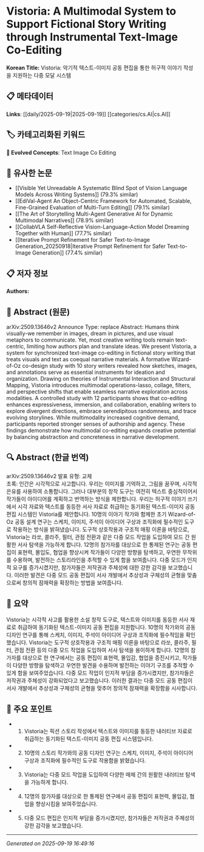 
# Vistoria: A Multimodal System to Support Fictional Story Writing through Instrumental Text-Image Co-Editing

**Korean Title:** Vistoria: 악기적 텍스트-이미지 공동 편집을 통한 허구적 이야기 작성을 지원하는 다중 모달 시스템

## 📋 메타데이터

**Links**: [[daily/2025-09-19|2025-09-19]] [[categories/cs.AI|cs.AI]]

## 🏷️ 카테고리화된 키워드
**🚀 Evolved Concepts**: Text Image Co Editing

## 🔗 유사한 논문
- [[Visible Yet Unreadable A Systematic Blind Spot of Vision Language Models Across Writing Systems]] (79.3% similar)
- [[EdiVal-Agent An Object-Centric Framework for Automated, Scalable, Fine-Grained Evaluation of Multi-Turn Editing]] (79.1% similar)
- [[The Art of Storytelling Multi-Agent Generative AI for Dynamic Multimodal Narratives]] (78.9% similar)
- [[CollabVLA Self-Reflective Vision-Language-Action Model Dreaming Together with Human]] (77.7% similar)
- [[Iterative Prompt Refinement for Safer Text-to-Image Generation_20250918|Iterative Prompt Refinement for Safer Text-to-Image Generation]] (77.4% similar)

## 📋 저자 정보

**Authors:** 

## 📄 Abstract (원문)

arXiv:2509.13646v2 Announce Type: replace 
Abstract: Humans think visually-we remember in images, dream in pictures, and use visual metaphors to communicate. Yet, most creative writing tools remain text-centric, limiting how authors plan and translate ideas. We present Vistoria, a system for synchronized text-image co-editing in fictional story writing that treats visuals and text as coequal narrative materials. A formative Wizard-of-Oz co-design study with 10 story writers revealed how sketches, images, and annotations serve as essential instruments for ideation and organization. Drawing on theories of Instrumental Interaction and Structural Mapping, Vistoria introduces multimodal operations-lasso, collage, filters, and perspective shifts that enable seamless narrative exploration across modalities. A controlled study with 12 participants shows that co-editing enhances expressiveness, immersion, and collaboration, enabling writers to explore divergent directions, embrace serendipitous randomness, and trace evolving storylines. While multimodality increased cognitive demand, participants reported stronger senses of authorship and agency. These findings demonstrate how multimodal co-editing expands creative potential by balancing abstraction and concreteness in narrative development.

## 🔍 Abstract (한글 번역)

arXiv:2509.13646v2 발표 유형: 교체  
초록: 인간은 시각적으로 사고합니다. 우리는 이미지를 기억하고, 그림을 꿈꾸며, 시각적 은유를 사용하여 소통합니다. 그러나 대부분의 창작 도구는 여전히 텍스트 중심적이어서 작가들이 아이디어를 계획하고 번역하는 방식을 제한합니다. 우리는 허구적 이야기 쓰기에서 시각 자료와 텍스트를 동등한 서사 자료로 취급하는 동기화된 텍스트-이미지 공동 편집 시스템인 Vistoria를 제안합니다. 10명의 이야기 작가와 함께한 초기 Wizard-of-Oz 공동 설계 연구는 스케치, 이미지, 주석이 아이디어 구상과 조직화에 필수적인 도구로 작용하는 방식을 밝혀냈습니다. 도구적 상호작용과 구조적 매핑 이론을 바탕으로, Vistoria는 라쏘, 콜라주, 필터, 관점 전환과 같은 다중 모드 작업을 도입하여 모드 간 원활한 서사 탐색을 가능하게 합니다. 12명의 참가자를 대상으로 한 통제된 연구는 공동 편집이 표현력, 몰입도, 협업을 향상시켜 작가들이 다양한 방향을 탐색하고, 우연한 무작위를 수용하며, 발전하는 스토리라인을 추적할 수 있게 함을 보여줍니다. 다중 모드가 인지적 요구를 증가시켰지만, 참가자들은 저작권과 주체성에 대한 강한 감각을 보고했습니다. 이러한 발견은 다중 모드 공동 편집이 서사 개발에서 추상성과 구체성의 균형을 맞춤으로써 창의적 잠재력을 확장하는 방법을 보여줍니다.

## 📝 요약

Vistoria는 시각적 사고를 활용한 소설 창작 도구로, 텍스트와 이미지를 동등한 서사 재료로 취급하여 동기화된 텍스트-이미지 공동 편집을 지원합니다. 10명의 작가와의 공동 디자인 연구를 통해 스케치, 이미지, 주석이 아이디어 구상과 조직화에 필수적임을 확인했습니다. Vistoria는 도구적 상호작용과 구조적 매핑 이론을 바탕으로 라쏘, 콜라주, 필터, 관점 전환 등의 다중 모드 작업을 도입하여 서사 탐색을 용이하게 합니다. 12명의 참가자를 대상으로 한 연구에서는 공동 편집이 표현력, 몰입감, 협업을 증진시키고, 작가들이 다양한 방향을 탐색하고 우연한 발견을 수용하며 발전하는 이야기 구조를 추적할 수 있게 함을 보여주었습니다. 다중 모드 작업이 인지적 부담을 증가시켰지만, 참가자들은 저작권과 주체성이 강화되었다고 보고했습니다. 이러한 결과는 다중 모드 공동 편집이 서사 개발에서 추상성과 구체성의 균형을 맞추어 창의적 잠재력을 확장함을 시사합니다.

## 🎯 주요 포인트

- 1. Vistoria는 픽션 스토리 작성에서 텍스트와 이미지를 동등한 내러티브 자료로 취급하는 동기화된 텍스트-이미지 공동 편집 시스템입니다.

- 2. 10명의 스토리 작가와의 공동 디자인 연구는 스케치, 이미지, 주석이 아이디어 구상과 조직화에 필수적인 도구로 작용함을 밝혔습니다.

- 3. Vistoria는 다중 모드 작업을 도입하여 다양한 매체 간의 원활한 내러티브 탐색을 가능하게 합니다.

- 4. 12명의 참가자를 대상으로 한 통제된 연구에서 공동 편집이 표현력, 몰입감, 협업을 향상시킴을 보여주었습니다.

- 5. 다중 모드 편집은 인지적 부담을 증가시켰지만, 참가자들은 저작권과 주체성의 강한 감각을 보고했습니다.

---

*Generated on 2025-09-19 16:49:16*
